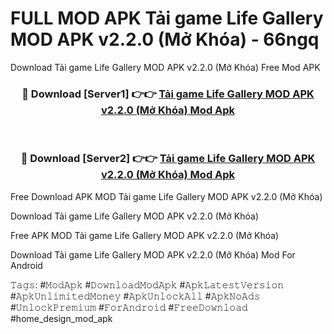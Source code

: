 # FULL MOD APK Tải game Life Gallery MOD APK v2.2.0 (Mở Khóa) - 66ngq
Download Tải game Life Gallery MOD APK v2.2.0 (Mở Khóa) Free Mod APK

<div align="center">
<h3>🔴 Download [Server1] 👉👉 <a href="https://apk-comot.site?title=Tải_game_Life_Gallery_MOD_APK_v2.2.0_(Mở_Khóa)">Tải game Life Gallery MOD APK v2.2.0 (Mở Khóa) Mod Apk</a></h3><br>

<h3>🔴 Download [Server2] 👉👉 <a href="https://apk-comot.site?title=Tải_game_Life_Gallery_MOD_APK_v2.2.0_(Mở_Khóa)">Tải game Life Gallery MOD APK v2.2.0 (Mở Khóa) Mod Apk</a></h3>
</div>


Free Download APK MOD Tải game Life Gallery MOD APK v2.2.0 (Mở Khóa)

Download Tải game Life Gallery MOD APK v2.2.0 (Mở Khóa) 

Free APK MOD Tải game Life Gallery MOD APK v2.2.0 (Mở Khóa) 

Download Tải game Life Gallery MOD APK v2.2.0 (Mở Khóa) Mod For Android

𝚃𝚊𝚐𝚜: #𝙼𝚘𝚍𝙰𝚙𝚔 #𝙳𝚘𝚠𝚗𝚕𝚘𝚊𝚍𝙼𝚘𝚍𝙰𝚙𝚔 #𝙰𝚙𝚔𝙻𝚊𝚝𝚎𝚜𝚝𝚅𝚎𝚛𝚜𝚒𝚘𝚗 #𝙰𝚙𝚔𝚄𝚗𝚕𝚒𝚖𝚒𝚝𝚎𝚍𝙼𝚘𝚗𝚎𝚢 #𝙰𝚙𝚔𝚄𝚗𝚕𝚘𝚌𝚔𝙰𝚕𝚕 #𝙰𝚙𝚔𝙽𝚘𝙰𝚍𝚜 #𝚄𝚗𝚕𝚘𝚌𝚔𝙿𝚛𝚎𝚖𝚒𝚞𝚖 #𝙵𝚘𝚛𝙰𝚗𝚍𝚛𝚘𝚒𝚍 #𝙵𝚛𝚎𝚎𝙳𝚘𝚠𝚗𝚕𝚘𝚊𝚍 #home_design_mod_apk